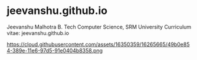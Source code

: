 # jeevanshu.github.io
Jeevanshu Malhotra
B. Tech Computer Science, SRM University
Curriculum vitae: jeevanshu.github.io


https://cloud.githubusercontent.com/assets/16350359/16265665/49b0e854-389e-11e6-97d5-91e0404b8358.png
